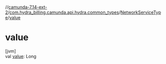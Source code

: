 //[camunda-7.14-ext-2](../../../index.md)/[com.hydra_billing.camunda.api.hydra.common_types](../index.md)/[NetworkServiceType](index.md)/[value](value.md)

# value

[jvm]\
val [value](value.md): Long
